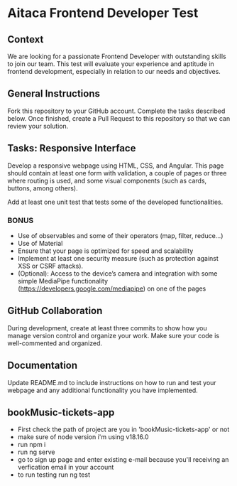 # Aitaca Frontend Developer Test
## Context
We are looking for a passionate Frontend Developer with outstanding skills to join our team. This test will evaluate your experience and aptitude in frontend development, especially in relation to our needs and objectives.

## General Instructions
Fork this repository to your GitHub account. Complete the tasks described below. Once finished, create a Pull Request to this repository so that we can review your solution.

## Tasks: Responsive Interface
Develop a responsive webpage using HTML, CSS, and Angular. This page should contain at least one form with validation, a couple of pages or three where routing is used, and some visual components (such as cards, buttons, among others).

Add at least one unit test that tests some of the developed functionalities.

### BONUS

- Use of observables and some of their operators (map, filter, reduce…)
- Use of Material
- Ensure that your page is optimized for speed and scalability
- Implement at least one security measure (such as protection against XSS or CSRF attacks).
- (Optional): Access to the device’s camera and integration with some simple MediaPipe functionality (https://developers.google.com/mediapipe) on one of the pages

## GitHub Collaboration
During development, create at least three commits to show how you manage version control and organize your work. Make sure your code is well-commented and organized.

## Documentation
Update README.md to include instructions on how to run and test your webpage and any additional functionality you have implemented.

## bookMusic-tickets-app
 - First check the path of project are you in 'bookMusic-tickets-app' or not
 - make sure of node version i'm using v18.16.0
 - run npm i
 - run ng serve
 - go to sign up page and enter existing e-mail because you'll receiving an verfication email in your account
 - to run testing run ng test
